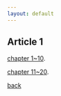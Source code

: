 ```yaml
---
layout: default
---
```


## Article 1

[chapter 1~10](./A1C1-10.html).

[chapter 11~20](./A1C11-20.html).

[back](./)
